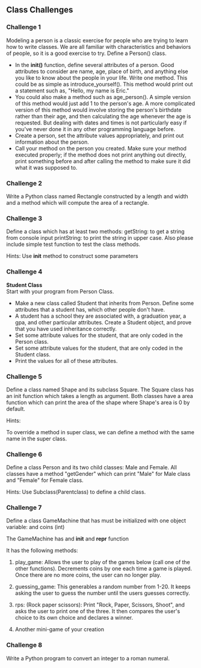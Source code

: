 ## Class Challenges

### Challenge 1

Modeling a person is a classic exercise for people who are trying to learn how to write classes. We are all familiar with characteristics and behaviors of people, so it is a good exercise to try.
Define a Person() class.

* In the __init()__ function, define several attributes of a person. Good attributes to consider are name, age, place of birth, and anything else you like to know about the people in your life.
Write one method. This could be as simple as introduce_yourself(). This method would print out a statement such as, "Hello, my name is Eric."
* You could also make a method such as age_person(). A simple version of this method would just add 1 to the person's age.
A more complicated version of this method would involve storing the person's birthdate rather than their age, and then calculating the age whenever the age is requested. But dealing with dates and times is not particularly easy if you've never done it in any other programming language before.
* Create a person, set the attribute values appropriately, and print out information about the person.
* Call your method on the person you created. Make sure your method executed properly; if the method does not print anything out directly, print something before and after calling the method to make sure it did what it was supposed to.


### Challenge 2

Write a Python class named Rectangle constructed by a length and width and a method which will compute the area of a rectangle. 



### Challenge 3

Define a class which has at least two methods:
getString: to get a string from console input
printString: to print the string in upper case.
Also please include simple test function to test the class methods.

Hints:
Use __init__ method to construct some parameters



### Challenge 4

__Student Class__  
Start with your program from Person Class.

* Make a new class called Student that inherits from Person.
Define some attributes that a student has, which other people don't have.
* A student has a school they are associated with, a graduation year, a gpa, and other particular attributes.
Create a Student object, and prove that you have used inheritance correctly.
* Set some attribute values for the student, that are only coded in the Person class.
* Set some attribute values for the student, that are only coded in the Student class.
* Print the values for all of these attributes.

### Challenge 5

Define a class named Shape and its subclass Square. The Square class has an init function which takes a length as argument. Both classes have a area function which can print the area of the shape where Shape's area is 0 by default.

Hints:

To override a method in super class, we can define a method with the same name in the super class.


### Challenge 6

Define a class Person and its two child classes: Male and Female. All classes have a method "getGender" which can print "Male" for Male class and "Female" for Female class.

Hints:
Use Subclass(Parentclass) to define a child class.


### Challenge 7

Define a class GameMachine that has must be initialized with one object variable: and coins (int)

The GameMachine has and __init__ and __repr__ function

It has the following methods:

1. play_game: Allows the user to play of the games below (call one of the other functions). Decrements coins by one each time a game is played. Once there are no more coins, the user can no longer play.

1. guessing_game: This generables a random number from 1-20. It keeps asking the user to guess the number until the users guesses correctly.

2. rps: (Rock paper scissors): Print "Rock, Paper, Scissors, Shoot", and asks the user to print one of the three. It then compares the user's choice to its own choice and declares a winner.

3. Another mini-game of your creation



### Challenge 8

Write a Python program to convert an integer to a roman numeral.


